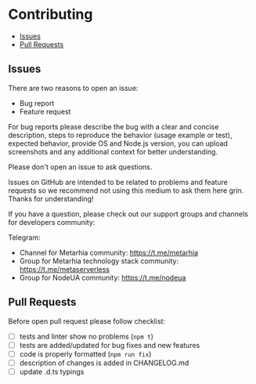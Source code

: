 # Contributing

- [Issues](#issues)
- [Pull Requests](#pull-requests)

## Issues

There are two reasons to open an issue:

- Bug report
- Feature request

For bug reports please describe the bug with a clear and concise description,
steps to reproduce the behavior (usage example or test), expected behavior,
provide OS and Node.js version, you can upload screenshots and any additional
context for better understanding.

Please don't open an issue to ask questions.

Issues on GitHub are intended to be related to problems and feature requests
so we recommend not using this medium to ask them here grin. Thanks for
understanding!

If you have a question, please check out our support groups and channels for
developers community:

Telegram:

- Channel for Metarhia community: https://t.me/metarhia
- Group for Metarhia technology stack community: https://t.me/metaserverless
- Group for NodeUA community: https://t.me/nodeua

## Pull Requests

Before open pull request please follow checklist:

- [ ] tests and linter show no problems (`npm t`)
- [ ] tests are added/updated for bug fixes and new features
- [ ] code is properly formatted (`npm run fix`)
- [ ] description of changes is added in CHANGELOG.md
- [ ] update .d.ts typings
